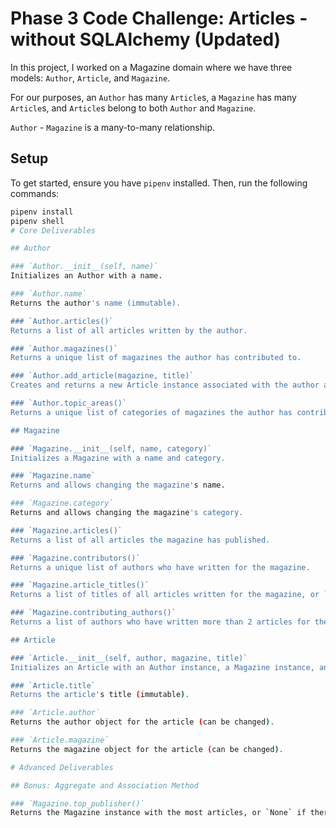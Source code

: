 # Phase 3 Code Challenge: Articles - without SQLAlchemy (Updated)

In this project, I worked on a Magazine domain where we have three models: `Author`, `Article`, and `Magazine`.

For our purposes, an `Author` has many `Article`s, a `Magazine` has many `Article`s, and `Article`s belong to both `Author` and `Magazine`.

`Author` - `Magazine` is a many-to-many relationship.

## Setup

To get started, ensure you have `pipenv` installed. Then, run the following commands:

```bash
pipenv install
pipenv shell
# Core Deliverables

## Author

### `Author.__init__(self, name)`
Initializes an Author with a name.

### `Author.name`
Returns the author's name (immutable).

### `Author.articles()`
Returns a list of all articles written by the author.

### `Author.magazines()`
Returns a unique list of magazines the author has contributed to.

### `Author.add_article(magazine, title)`
Creates and returns a new Article instance associated with the author and the magazine.

### `Author.topic_areas()`
Returns a unique list of categories of magazines the author has contributed to, or `None` if the author has no articles.

## Magazine

### `Magazine.__init__(self, name, category)`
Initializes a Magazine with a name and category.

### `Magazine.name`
Returns and allows changing the magazine's name.

### `Magazine.category`
Returns and allows changing the magazine's category.

### `Magazine.articles()`
Returns a list of all articles the magazine has published.

### `Magazine.contributors()`
Returns a unique list of authors who have written for the magazine.

### `Magazine.article_titles()`
Returns a list of titles of all articles written for the magazine, or `None` if the magazine has no articles.

### `Magazine.contributing_authors()`
Returns a list of authors who have written more than 2 articles for the magazine, or `None` if there are no such authors.

## Article

### `Article.__init__(self, author, magazine, title)`
Initializes an Article with an Author instance, a Magazine instance, and a title.

### `Article.title`
Returns the article's title (immutable).

### `Article.author`
Returns the author object for the article (can be changed).

### `Article.magazine`
Returns the magazine object for the article (can be changed).

# Advanced Deliverables

## Bonus: Aggregate and Association Method

### `Magazine.top_publisher()`
Returns the Magazine instance with the most articles, or `None` if there are no articles.

